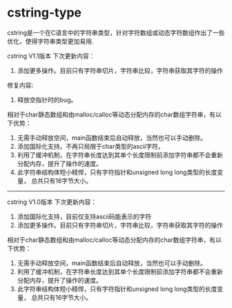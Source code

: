 # cstring-type
cstring是一个在C语言中的字符串类型，针对字符数组或动态字符数组作出了一些优化，使得字符串类型更加易用.

cstring V1.1版本
下次更新内容：
1. 添加更多操作。目前只有字符串切片，字符串比较，字符串获取其字符的操作

修复内容:
1. 释放空指针时的bug。

相对于char静态数组和由malloc/calloc等动态分配内存的char数组字符串，有以下优势：
1. 无需手动释放空间，main函数结束后自动释放，当然也可以手动删除。
2. 添加国际化支持。不再只局限于char类型的ascii字符。
3. 利用了缓冲机制，在字符串长度达到其单个长度限制前添加字符串都不会重新分配内存，提升了操作的速度。
4. 此字符串结构体短小精悍，只有字符指针和unsigned long long类型的长度变量， 总共只有16字节大小。

_________________________________________________________________________________________________________

cstring V1.0版本
下次更新内容：
1. 添加国际化支持，目前仅支持ascii码能表示的字符
2. 添加更多操作。目前只有字符串切片，字符串比较，字符串获取其字符的操作

相对于char静态数组和由malloc/calloc等动态分配内存的char数组字符串，有以下优势：
1. 无需手动释放空间，main函数结束后自动释放，当然也可以手动删除。
2. 利用了缓冲机制，在字符串长度达到其单个长度限制前添加字符串都不会重新分配内存，提升了操作的速度。
3. 此字符串结构体短小精悍，只有字符指针和unsigned long long类型的长度变量， 总共只有16字节大小。
